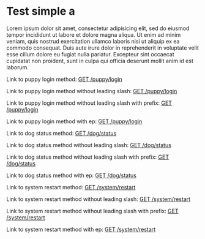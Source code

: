 # Test simple a

Lorem ipsum dolor sit amet, consectetur adipisicing elit, sed do eiusmod
tempor incididunt ut labore et dolore magna aliqua. Ut enim ad minim veniam,
quis nostrud exercitation ullamco laboris nisi ut aliquip ex ea commodo
consequat. Duis aute irure dolor in reprehenderit in voluptate velit esse
cillum dolore eu fugiat nulla pariatur. Excepteur sint occaecat cupidatat non
proident, sunt in culpa qui officia deserunt mollit anim id est laborum.

Link to puppy login method: [GET /puppy/login](http://example.com/#puppy-content-get-puppylogin)

Link to puppy login method without leading slash: [GET /puppy/login](http://example.com/#puppy-content-get-puppylogin)

Link to puppy login method without leading slash with prefix: [GET /puppy/login](http://example.com/#puppy-content-get-puppylogin)


Link to puppy login method with ep: [GET /puppy/login](http://example.com/#puppy-content-get-puppylogin)


Link to dog status method: [GET /dog/status](http://example.com/#puppy-content-get-apiv2dogstatus)

Link to dog status method without leading slash: [GET /dog/status](http://example.com/#puppy-content-get-apiv2dogstatus)

Link to dog status method without leading slash with prefix: [GET /dog/status](http://example.com/#puppy-content-get-apiv2dogstatus)

Link to dog status method with ep: [GET /dog/status](http://example.com/#puppy-content-get-apiv2dogstatus)


Link to system restart method: [GET /system/restart](http://example.com/#puppy-content-get-systemrestart)

Link to system restart method without leading slash: [GET /system/restart](http://example.com/#puppy-content-get-systemrestart)

Link to system restart method without leading slash with prefix: [GET /system/restart](http://example.com/#puppy-content-get-systemrestart)

Link to system restart method with ep: [GET /system/restart](http://example.com/#puppy-content-get-systemrestart)
